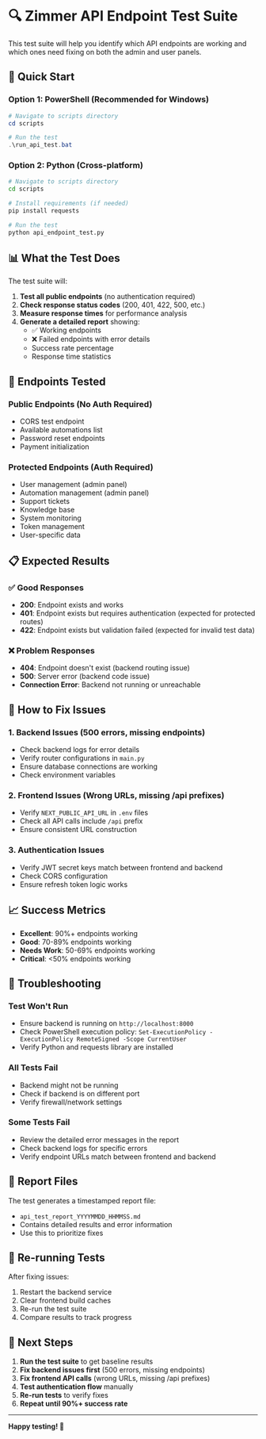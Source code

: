 # 🔍 Zimmer API Endpoint Test Suite

This test suite will help you identify which API endpoints are working and which ones need fixing on both the admin and user panels.

## 🚀 Quick Start

### Option 1: PowerShell (Recommended for Windows)
```powershell
# Navigate to scripts directory
cd scripts

# Run the test
.\run_api_test.bat
```

### Option 2: Python (Cross-platform)
```bash
# Navigate to scripts directory
cd scripts

# Install requirements (if needed)
pip install requests

# Run the test
python api_endpoint_test.py
```

## 📊 What the Test Does

The test suite will:

1. **Test all public endpoints** (no authentication required)
2. **Check response status codes** (200, 401, 422, 500, etc.)
3. **Measure response times** for performance analysis
4. **Generate a detailed report** showing:
   - ✅ Working endpoints
   - ❌ Failed endpoints with error details
   - Success rate percentage
   - Response time statistics

## 🎯 Endpoints Tested

### Public Endpoints (No Auth Required)
- CORS test endpoint
- Available automations list
- Password reset endpoints
- Payment initialization

### Protected Endpoints (Auth Required)
- User management (admin panel)
- Automation management (admin panel)
- Support tickets
- Knowledge base
- System monitoring
- Token management
- User-specific data

## 📋 Expected Results

### ✅ Good Responses
- **200**: Endpoint exists and works
- **401**: Endpoint exists but requires authentication (expected for protected routes)
- **422**: Endpoint exists but validation failed (expected for invalid test data)

### ❌ Problem Responses
- **404**: Endpoint doesn't exist (backend routing issue)
- **500**: Server error (backend code issue)
- **Connection Error**: Backend not running or unreachable

## 🔧 How to Fix Issues

### 1. Backend Issues (500 errors, missing endpoints)
- Check backend logs for error details
- Verify router configurations in `main.py`
- Ensure database connections are working
- Check environment variables

### 2. Frontend Issues (Wrong URLs, missing /api prefixes)
- Verify `NEXT_PUBLIC_API_URL` in `.env` files
- Check all API calls include `/api` prefix
- Ensure consistent URL construction

### 3. Authentication Issues
- Verify JWT secret keys match between frontend and backend
- Check CORS configuration
- Ensure refresh token logic works

## 📈 Success Metrics

- **Excellent**: 90%+ endpoints working
- **Good**: 70-89% endpoints working
- **Needs Work**: 50-69% endpoints working
- **Critical**: <50% endpoints working

## 🚨 Troubleshooting

### Test Won't Run
- Ensure backend is running on `http://localhost:8000`
- Check PowerShell execution policy: `Set-ExecutionPolicy -ExecutionPolicy RemoteSigned -Scope CurrentUser`
- Verify Python and requests library are installed

### All Tests Fail
- Backend might not be running
- Check if backend is on different port
- Verify firewall/network settings

### Some Tests Fail
- Review the detailed error messages in the report
- Check backend logs for specific errors
- Verify endpoint URLs match between frontend and backend

## 📝 Report Files

The test generates a timestamped report file:
- `api_test_report_YYYYMMDD_HHMMSS.md`
- Contains detailed results and error information
- Use this to prioritize fixes

## 🔄 Re-running Tests

After fixing issues:
1. Restart the backend service
2. Clear frontend build caches
3. Re-run the test suite
4. Compare results to track progress

## 🎯 Next Steps

1. **Run the test suite** to get baseline results
2. **Fix backend issues first** (500 errors, missing endpoints)
3. **Fix frontend API calls** (wrong URLs, missing /api prefixes)
4. **Test authentication flow** manually
5. **Re-run tests** to verify fixes
6. **Repeat until 90%+ success rate**

---

**Happy testing! 🚀**
